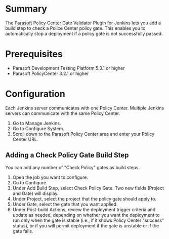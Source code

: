 # Summary

The [Parasoft](http://www.parasoft.com/) Policy Center Gate Validator
Plugin for Jenkins lets you add a build step to check a Police Center
policy gate. This enables you to automatically stop a deployment if a
policy gate is not successfully passed.

# Prerequisites

-   Parasoft Development Testing Platform 5.3.1 or higher
-   Parasoft PolicyCenter 3.2.1 or higher

# Configuration

Each Jenkins server communicates with one Policy Center. Multiple
Jenkins servers can communicate with the same Policy Center.

1.  Go to Manage Jenkins.
2.  Go to Configure System.
3.  Scroll down to the Parasoft Policy Center area and enter your Policy
    Center URL.

## Adding a Check Policy Gate Build Step

You can add any number of "Check Policy" gates as build steps.

1.  Open the job you want to configure.
2.  Go to Configure.
3.  Under Add Build Step, select Check Policy Gate. Two new fields
    (Project and Gate) will display.
4.  Under Project, select the project that the policy gate should apply
    to.
5.  Under Gate, select the gate that you want applied.
6.  Under Post-build Actions, review the deployment trigger criteria and
    update as needed, depending on whether you want the deployment to
    run only when the gate is stable (i.e., if it shows Policy Center
    "success" status), or if you will permit deployment if the gate is
    unstable or if the gate fails.
